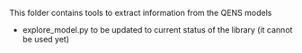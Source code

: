 This folder contains tools to extract information from the QENS models

- explore_model.py to be updated to current status of the library 
  (it cannot be used yet)